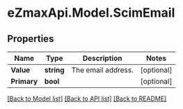 
# eZmaxApi.Model.ScimEmail

## Properties

Name | Type | Description | Notes
------------ | ------------- | ------------- | -------------
**Value** | **string** | The email address. | [optional] 
**Primary** | **bool** |  | [optional] 

[[Back to Model list]](../README.md#documentation-for-models)
[[Back to API list]](../README.md#documentation-for-api-endpoints)
[[Back to README]](../README.md)

